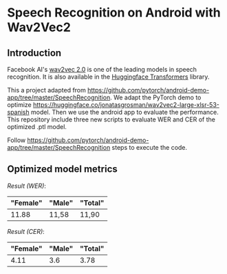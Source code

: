 # Speech Recognition on Android with Wav2Vec2

## Introduction

Facebook AI's [wav2vec 2.0](https://github.com/pytorch/fairseq/tree/master/examples/wav2vec) is one of the leading models in speech recognition. It is also available in the [Huggingface Transformers](https://github.com/huggingface/transformers) library.

This a project adapted from https://github.com/pytorch/android-demo-app/tree/master/SpeechRecognition. We adapt the PyTorch demo to optimize https://huggingface.co/jonatasgrosman/wav2vec2-large-xlsr-53-spanish model. Then we use the android app to evaluate the performance. This repository include three new scripts to evaluate WER and CER of the optimized .ptl model.

Follow https://github.com/pytorch/android-demo-app/tree/master/SpeechRecognition steps to execute the code.

## Optimized model metrics

*Result (WER)*:

| "Female" | "Male" | "Total" |
|---|---|---|
| 11.88 | 11,58 | 11,90 |

*Result (CER)*:

| "Female" | "Male" | "Total" |
|---|---|---|
| 4.11 | 3.6 | 3.78 |
